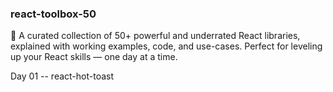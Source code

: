 ### react-toolbox-50

🧰 A curated collection of 50+ powerful and underrated React libraries, explained with working examples, code, and use-cases. Perfect for leveling up your React skills — one day at a time.


Day 01 -- react-hot-toast
